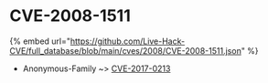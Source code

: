 # CVE-2008-1511
{% embed url="https://github.com/Live-Hack-CVE/full_database/blob/main/cves/2008/CVE-2008-1511.json" %}

* Anonymous-Family ~> [CVE-2017-0213](https://www.alice-snow.ru/2008/database/cve-2008-1511/cve-2017-0213-anonymous-family)